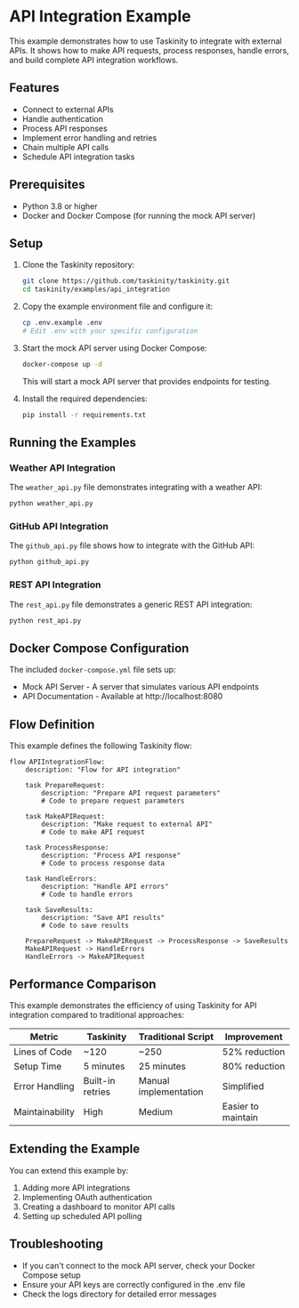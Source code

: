 # API Integration Example

This example demonstrates how to use Taskinity to integrate with external APIs. It shows how to make API requests, process responses, handle errors, and build complete API integration workflows.

## Features

- Connect to external APIs
- Handle authentication
- Process API responses
- Implement error handling and retries
- Chain multiple API calls
- Schedule API integration tasks

## Prerequisites

- Python 3.8 or higher
- Docker and Docker Compose (for running the mock API server)

## Setup

1. Clone the Taskinity repository:
   ```bash
   git clone https://github.com/taskinity/taskinity.git
   cd taskinity/examples/api_integration
   ```

2. Copy the example environment file and configure it:
   ```bash
   cp .env.example .env
   # Edit .env with your specific configuration
   ```

3. Start the mock API server using Docker Compose:
   ```bash
   docker-compose up -d
   ```
   This will start a mock API server that provides endpoints for testing.

4. Install the required dependencies:
   ```bash
   pip install -r requirements.txt
   ```

## Running the Examples

### Weather API Integration

The `weather_api.py` file demonstrates integrating with a weather API:

```bash
python weather_api.py
```

### GitHub API Integration

The `github_api.py` file shows how to integrate with the GitHub API:

```bash
python github_api.py
```

### REST API Integration

The `rest_api.py` file demonstrates a generic REST API integration:

```bash
python rest_api.py
```

## Docker Compose Configuration

The included `docker-compose.yml` file sets up:

- Mock API Server - A server that simulates various API endpoints
- API Documentation - Available at http://localhost:8080

## Flow Definition

This example defines the following Taskinity flow:

```
flow APIIntegrationFlow:
    description: "Flow for API integration"
    
    task PrepareRequest:
        description: "Prepare API request parameters"
        # Code to prepare request parameters
    
    task MakeAPIRequest:
        description: "Make request to external API"
        # Code to make API request
    
    task ProcessResponse:
        description: "Process API response"
        # Code to process response data
    
    task HandleErrors:
        description: "Handle API errors"
        # Code to handle errors
    
    task SaveResults:
        description: "Save API results"
        # Code to save results
    
    PrepareRequest -> MakeAPIRequest -> ProcessResponse -> SaveResults
    MakeAPIRequest -> HandleErrors
    HandleErrors -> MakeAPIRequest
```

## Performance Comparison

This example demonstrates the efficiency of using Taskinity for API integration compared to traditional approaches:

| Metric | Taskinity | Traditional Script | Improvement |
|--------|-----------|-------------------|-------------|
| Lines of Code | ~120 | ~250 | 52% reduction |
| Setup Time | 5 minutes | 25 minutes | 80% reduction |
| Error Handling | Built-in retries | Manual implementation | Simplified |
| Maintainability | High | Medium | Easier to maintain |

## Extending the Example

You can extend this example by:

1. Adding more API integrations
2. Implementing OAuth authentication
3. Creating a dashboard to monitor API calls
4. Setting up scheduled API polling

## Troubleshooting

- If you can't connect to the mock API server, check your Docker Compose setup
- Ensure your API keys are correctly configured in the .env file
- Check the logs directory for detailed error messages
